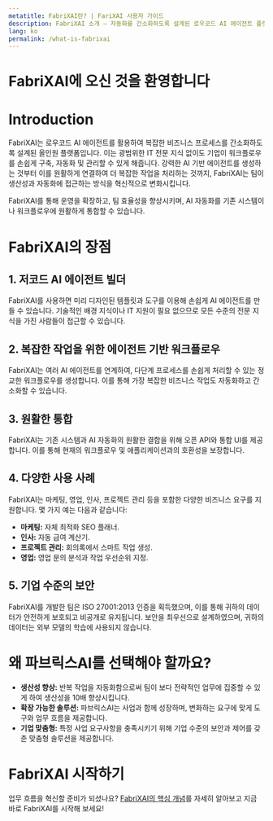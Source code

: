 ```yaml
---
metatitle: FabriXAI란? | FariXAI 사용자 가이드
description: FabriXAI 소개 — 자동화를 간소화하도록 설계된 로우코드 AI 에이전트 플랫폼.
lang: ko
permalink: /what-is-fabrixai
---
```


# FabriXAI에 오신 것을 환영합니다

# Introduction
FabriXAI는 로우코드 AI 에이전트를 활용하여 복잡한 비즈니스 프로세스를 간소화하도록 설계된 올인원 플랫폼입니다. 이는 광범위한 IT 전문 지식 없이도 기업이 워크플로우를 손쉽게 구축, 자동화 및 관리할 수 있게 해줍니다. 강력한 AI 기반 에이전트를 생성하는 것부터 이를 원활하게 연결하여 더 복잡한 작업을 처리하는 것까지, FabriXAI는 팀이 생산성과 자동화에 접근하는 방식을 혁신적으로 변화시킵니다.  

FabriXAI를 통해 운영을 확장하고, 팀 효율성을 향상시키며, AI 자동화를 기존 시스템이나 워크플로우에 원활하게 통합할 수 있습니다.

# FabriXAI의 장점

## 1. **저코드 AI 에이전트 빌더**  
FabriXAI를 사용하면 미리 디자인된 템플릿과 도구를 이용해 손쉽게 AI 에이전트를 만들 수 있습니다. 기술적인 배경 지식이나 IT 지원이 필요 없으므로 모든 수준의 전문 지식을 가진 사람들이 접근할 수 있습니다.  

## 2. **복잡한 작업을 위한 에이전트 기반 워크플로우**  
FabriXAI는 여러 AI 에이전트를 연계하여, 다단계 프로세스를 손쉽게 처리할 수 있는 정교한 워크플로우를 생성합니다. 이를 통해 가장 복잡한 비즈니스 작업도 자동화하고 간소화할 수 있습니다.  

## 3. **원활한 통합**  
FabriXAI는 기존 시스템과 AI 자동화의 원활한 결합을 위해 오픈 API와 통합 UI를 제공합니다. 이를 통해 현재의 워크플로우 및 애플리케이션과의 호환성을 보장합니다.  

## 4. **다양한 사용 사례**  
FabriXAI는 마케팅, 영업, 인사, 프로젝트 관리 등을 포함한 다양한 비즈니스 요구를 지원합니다. 몇 가지 예는 다음과 같습니다:  
- **마케팅:** 자체 최적화 SEO 플래너.  
- **인사:** 자동 급여 계산기.  
- **프로젝트 관리:** 회의록에서 스마트 작업 생성.  
- **영업:** 영업 문의 분석과 작업 우선순위 지정.  

## 5. **기업 수준의 보안**  
FabriXAI를 개발한 팀은 ISO 27001:2013 인증을 획득했으며, 이를 통해 귀하의 데이터가 안전하게 보호되고 비공개로 유지됩니다. 보안을 최우선으로 설계하였으며, 귀하의 데이터는 외부 모델의 학습에 사용되지 않습니다.  

# 왜 파브릭스AI를 선택해야 할까요?  
- **생산성 향상:** 반복 작업을 자동화함으로써 팀이 보다 전략적인 업무에 집중할 수 있게 하여 생산성을 10배 향상시킵니다.  
- **확장 가능한 솔루션:** 파브릭스AI는 사업과 함께 성장하며, 변화하는 요구에 맞게 도구와 업무 흐름을 제공합니다.  
- **기업 맞춤형:** 특정 사업 요구사항을 충족시키기 위해 기업 수준의 보안과 제어를 갖춘 맞춤형 솔루션을 제공합니다.  

# FabriXAI 시작하기  
업무 흐름을 혁신할 준비가 되셨나요? [FabriXAI의 핵심 개념](/en-us/key-concepts)를 자세히 알아보고 지금 바로 FabriXAI를 시작해 보세요!